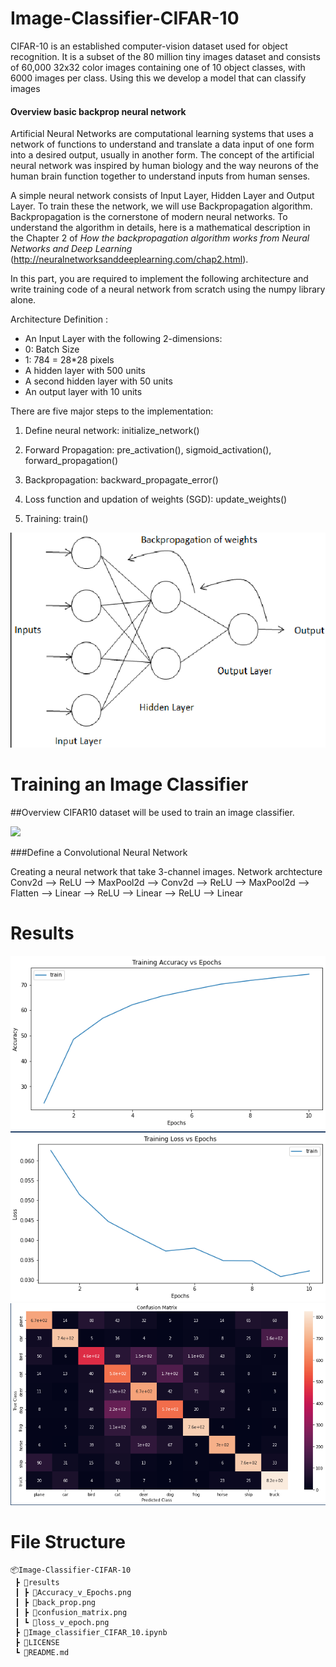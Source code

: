 # Image-Classifier-CIFAR-10
CIFAR-10 is an established computer-vision dataset used for object recognition. It is a subset of the 80 million tiny images dataset and consists of 60,000 32x32 color images containing one of 10 object classes, with 6000 images per class. Using this we develop a model that can classify images

#### Overview basic backprop neural network
Artificial Neural Networks are computational learning systems that uses a network of functions to understand and translate a data input of one form into a desired output, usually in another form. The concept of the artificial neural network was inspired by human biology and the way neurons of the human brain function together to understand inputs from human senses.

A simple neural network consists of Input Layer, Hidden Layer and Output Layer.
To train these the network, we will use Backpropagation algorithm.  Backpropagation is the cornerstone of modern neural networks. To understand the algorithm in details, here is a mathematical description in the Chapter 2 of *How the backpropagation algorithm works from Neural Networks and Deep Learning* (http://neuralnetworksanddeeplearning.com/chap2.html).

In this part, you are required to implement the following architecture and write training code of a neural network from scratch using the numpy library alone. 

Architecture Definition :

*   An Input Layer with the following 2-dimensions:
  *  0: Batch Size
  *  1: 784 = 28*28 pixels
* A hidden layer with 500 units
* A second hidden layer with 50 units
* An output layer with 10 units

There are five major steps to the implementation:

1. Define neural network: initialize_network()

2. Forward Propagation: pre_activation(), sigmoid_activation(), forward_propagation()

3. Backpropagation: backward_propagate_error()

4. Loss function and updation of weights (SGD): update_weights()

5. Training: train()


![image.png](results/back_prop.png)

# Training an Image Classifier

##Overview
CIFAR10 dataset will be used to train an image classifier.

![](https://miro.medium.com/max/578/1*BCsHErqOJxmKDLQXYJR_ow.png)

###Define a Convolutional Neural Network 

Creating a neural network that take 3-channel images. Network archtecture Conv2d --> ReLU --> MaxPool2d --> Conv2d --> ReLU --> MaxPool2d --> Flatten --> Linear --> ReLU --> Linear --> ReLU --> Linear

# Results 

![image.png](results/Accuracy_v_Epochs.png)
![image.png](results/loss_v_epoch.png)
![image.png](results/confusion_matrix.png)

 
# File Structure
```
📦Image-Classifier-CIFAR-10
 ┣ 📂results
 ┃ ┣ 📜Accuracy_v_Epochs.png
 ┃ ┣ 📜back_prop.png
 ┃ ┣ 📜confusion_matrix.png
 ┃ ┗ 📜loss_v_epoch.png
 ┣ 📜Image_classifier_CIFAR_10.ipynb
 ┣ 📜LICENSE
 ┗ 📜README.md
```
